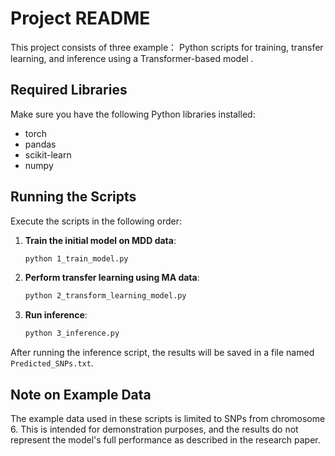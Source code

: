
# Project README

This project consists of three example： Python scripts for training, transfer learning, and inference using a Transformer-based model .

## Required Libraries
Make sure you have the following Python libraries installed:
- torch
- pandas
- scikit-learn
- numpy

## Running the Scripts
Execute the scripts in the following order:

1. **Train the initial model on MDD data**:
   ```bash
   python 1_train_model.py
   ```

2. **Perform transfer learning using MA data**:
   ```bash
   python 2_transform_learning_model.py
   ```

3. **Run inference**:
   ```bash
   python 3_inference.py
   ```

After running the inference script, the results will be saved in a file named `Predicted_SNPs.txt`.

## Note on Example Data
The example data used in these scripts is limited to SNPs from chromosome 6. This is intended for demonstration purposes, and the results do not represent the model's full performance as described in the research paper.
